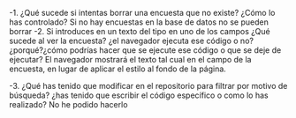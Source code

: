 -1. ¿Qué sucede si intentas borrar una encuesta que no existe? ¿Cómo lo has controlado?
  Si no hay encuestas en la base de datos no se pueden borrar
-2. Si introduces en un texto del tipo <style>body background-color:red</style> en uno de los
campos ¿Qué sucede al ver la encuesta? ¿el navegador ejecuta ese código o no? ¿porqué?¿cómo podrías hacer que se ejecute ese código o que se deje de ejecutar?
  El navegador mostrará el texto tal cual en el campo de la encuesta, en lugar de aplicar el estilo al fondo de la página.

-3. ¿Qué has tenido que modificar en el repositorio para filtrar por motivo de búsqueda? ¿has
tenido que escribir el código específico o como lo has realizado?
No he podido hacerlo
